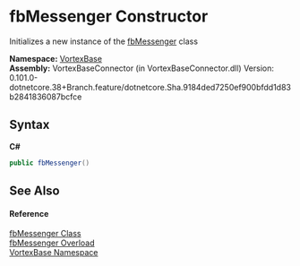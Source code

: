 # fbMessenger Constructor 
 

Initializes a new instance of the <a href="T_VortexBase_fbMessenger.md">fbMessenger</a> class

**Namespace:**&nbsp;<a href="N_VortexBase.md">VortexBase</a><br />**Assembly:**&nbsp;VortexBaseConnector (in VortexBaseConnector.dll) Version: 0.101.0-dotnetcore.38+Branch.feature/dotnetcore.Sha.9184ded7250ef900bfdd1d83b2841836087bcfce

## Syntax

**C#**<br />
``` C#
public fbMessenger()
```


## See Also


#### Reference
<a href="T_VortexBase_fbMessenger.md">fbMessenger Class</a><br /><a href="Overload_VortexBase_fbMessenger__ctor.md">fbMessenger Overload</a><br /><a href="N_VortexBase.md">VortexBase Namespace</a><br />